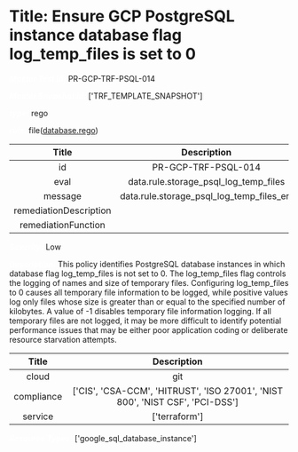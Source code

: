 



# Title: Ensure GCP PostgreSQL instance database flag log_temp_files is set to 0


***<font color="white">Master Test Id:</font>*** PR-GCP-TRF-PSQL-014

***<font color="white">Master Snapshot Id:</font>*** ['TRF_TEMPLATE_SNAPSHOT']

***<font color="white">type:</font>*** rego

***<font color="white">rule:</font>*** file([database.rego])  
  
  
  
  

|Title|Description|
| :---: | :---: |
|id|PR-GCP-TRF-PSQL-014|
|eval|data.rule.storage_psql_log_temp_files|
|message|data.rule.storage_psql_log_temp_files_err|
|remediationDescription||
|remediationFunction||


***<font color="white">Severity:</font>*** Low

***<font color="white">Description:</font>*** This policy identifies PostgreSQL database instances in which database flag log_temp_files is not set to 0. The log_temp_files flag controls the logging of names and size of temporary files. Configuring log_temp_files to 0 causes all temporary file information to be logged, while positive values log only files whose size is greater than or equal to the specified number of kilobytes. A value of -1 disables temporary file information logging. If all temporary files are not logged, it may be more difficult to identify potential performance issues that may be either poor application coding or deliberate resource starvation attempts.  
  
  

|Title|Description|
| :---: | :---: |
|cloud|git|
|compliance|['CIS', 'CSA-CCM', 'HITRUST', 'ISO 27001', 'NIST 800', 'NIST CSF', 'PCI-DSS']|
|service|['terraform']|


***<font color="white">Resource Types:</font>*** ['google_sql_database_instance']


[database.rego]: https://github.com/prancer-io/prancer-compliance-test/tree/master/google/terraform/database.rego
